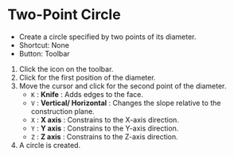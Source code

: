 # Two-Point Circle

- Create a circle specified by two points of its diameter.
- Shortcut: None
- Button: Toolbar

1. Click the icon on the toolbar.
2. Click for the first position of the diameter.
3. Move the cursor and click for the second point of the diameter.
   - `K` : **Knife** : Adds edges to the face.
   - `V` : **Vertical/ Horizontal** : Changes the slope relative to the construction plane.
   - `X` : **X axis** : Constrains to the X-axis direction.
   - `Y` : **Y axis** : Constrains to the Y-axis direction.
   - `Z` : **Z axis** : Constrains to the Z-axis direction.
4. A circle is created.
